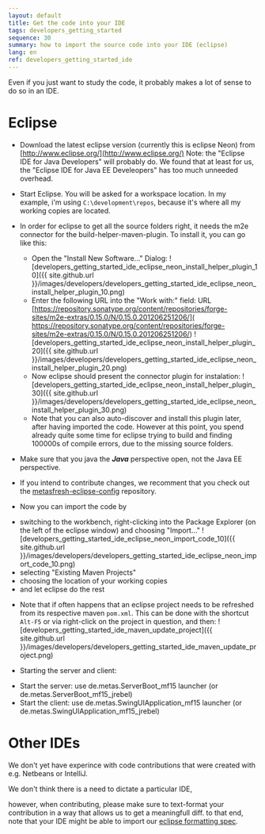 ```yaml
---
layout: default
title: Get the code into your IDE
tags: developers_getting_started
sequence: 30 
summary: how to import the source code into your IDE (eclipse)
lang: en
ref: developers_getting_started_ide
---
```


Even if you just want to study the code, it probably makes a lot of sense to do so in an IDE.

# Eclipse

* Download the latest eclipse version (currently this is eclipse Neon) from [http://www.eclipse.org/](http://www.eclipse.org/)
Note: the "Eclipse IDE for Java Developers" will probably do. We found that at least for us, the "Eclipse IDE for Java EE Develeopers" has too much unneeded overhead.

* Start Eclipse. You will be asked for a workspace location. In my example, i'm using `C:\development\repos`, because it's where all my working copies are located.
* In order for eclipse to get all the source folders right, it needs the m2e connector for the build-helper-maven-plugin. To install it, you can go like this:
  - Open the "Install New Software..." Dialog:
![developers_getting_started_ide_eclipse_neon_install_helper_plugin_10]({{ site.github.url }}/images/developers/developers_getting_started_ide_eclipse_neon_install_helper_plugin_10.png)
  - Enter the following URL into the "Work with:" field: URL [https://repository.sonatype.org/content/repositories/forge-sites/m2e-extras/0.15.0/N/0.15.0.201206251206/]( https://repository.sonatype.org/content/repositories/forge-sites/m2e-extras/0.15.0/N/0.15.0.201206251206/)
![developers_getting_started_ide_eclipse_neon_install_helper_plugin_20]({{ site.github.url }}/images/developers/developers_getting_started_ide_eclipse_neon_install_helper_plugin_20.png)
  - Now eclipse should present the connector plugin for instalation:
![developers_getting_started_ide_eclipse_neon_install_helper_plugin_30]({{ site.github.url }}/images/developers/developers_getting_started_ide_eclipse_neon_install_helper_plugin_30.png)
  - Note that you can also auto-discover and install this plugin later, after having imported the code. However at this point, you spend already quite some time for eclipse trying to build and finding 100000s of compile errors, due to the missing source folders.
* Make sure that you java the ***Java*** perspective open, not the Java EE perspective.
* If you intend to contribute changes, we recomment that you check out the [metasfresh-eclipse-config](https://github.com/metasfresh/metasfresh-eclipse-config) repository.
* Now you can import the code by 
 - switching to the workbench, right-clicking into the Package Explorer (on the left of the eclipse window) and choosing "Import..."
![developers_getting_started_ide_eclipse_neon_import_code_10]({{ site.github.url }}/images/developers/developers_getting_started_ide_eclipse_neon_import_code_10.png)
 - selecting "Existing Maven Projects"
 - choosing the location of your working copies 
 - and let eclipse do the rest

* Note that if often happens that an eclipse project needs to be refreshed from its respective maven `pom.xml`. This can be done with the shortcut `Alt-F5` or via right-click on the project in question, and then:
![developers_getting_started_ide_maven_update_project]({{ site.github.url }}/images/developers/developers_getting_started_ide_maven_update_project.png)
 
* Starting the server and client:
 - Start the server: use de.metas.ServerBoot_mf15 launcher (or de.metas.ServerBoot_mf15_jrebel)
 - Start the client: use de.metas.SwingUIApplication_mf15 launcher (or de.metas.SwingUIApplication_mf15_jrebel)

# Other IDEs

We don't yet have experince with code contributions that were created with e.g. Netbeans or IntelliJ.

We don't think there is a need to dictate a particular IDE,

however, when contributing, please make sure to text-format your contribution in a way that allows us to get a meaningfull diff. 
to that end, note that your IDE might be able to import our [eclipse formatting spec](https://github.com/metasfresh/metasfresh-eclipse-config/blob/master/eclipse_metas_formatter.xml).
